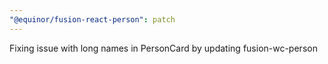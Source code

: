 ```yaml
---
"@equinor/fusion-react-person": patch
---
```


Fixing issue with long names in PersonCard by updating fusion-wc-person
